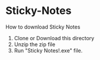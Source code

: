 # Sticky-Notes

How to download Sticky Notes 
1. Clone or Download this directory 
2. Unzip the zip file 
3. Run "Sticky Notes!.exe" file.
